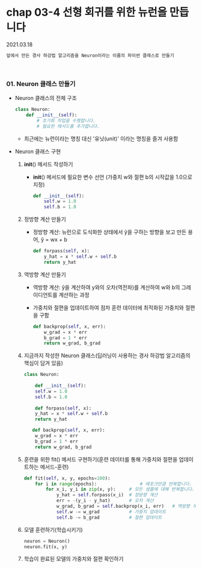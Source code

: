 # chap 03-4 선형 회귀를 위한 뉴런을 만듭니다

2021.03.18

```python
앞에서 만든 경사 하강법 알고리즘을 Neuron이라는 이름의 파이썬 클래스로 만들기
```

<br>

### 01. Neuron 클래스 만들기

* Neuron 클래스의 전체 구조

  ```python
  class Neuron:
      def __init__(self):
          # 초기화 작업을 수행합니다.
          # 필요한 메서드를 추가합니다.
  ```

  * 최근에는 뉴런이라는 명칭 대신 '유닛(unit)' 이라는 명칭을 즐겨 사용함

* Neuron 클래스 구현
  1. __init__() 메서드 작성하기
  
     * __init__() 메서드에 필요한 변수 선언 (가중치 w와 절편 b의 시작값을 1.0으로 지정)
  
       ```python
       def __init__(self):
           self.w = 1.0
           self.b = 1.0
       ```
  
  2. 정방향 계산 만들기
  
     * 정방향 계산: 뉴런으로 도식화한 상태에서 ŷ을 구하는 방향을 보고 만든 용어, ŷ = wx + b
  
       ```python
       def forpass(self, x):
           y_hat = x * self.w + self.b
           return y_hat
       ```
  
  3. 역방향 계산 만들기
  
     * 역방향 계산: ŷ을 계산하여 y와의 오차(역전파)를 계산하여 w와 b의 그레이디언트를 계산하는 과정
  
     * 가중치와 절편을 업데이트하여 점차 훈련 데이터에 최적화된 가중치와 절편을 구함
  
       ```python
       def backprop(self, x, err):
           w_grad = x * err
           b_grad = 1 * err
           return w_grad, b_grad
       ```
  
  4. 지금까지 작성한 Neuron 클래스(딥러닝이 사용하는 경사 하강법 알고리즘의 핵심이 담겨 있음)
  
     ```python
     class Neuron:
         
         def __init__(self):
         self.w = 1.0
         self.b = 1.0
         
         def forpass(self, x):
         y_hat = x * self.w + self.b
         return y_hat
     
     	def backprop(self, x, err):
         w_grad = x * err
         b_grad = 1 * err
         return w_grad, b_grad
     ```
  
     
  
  5. 훈련을 위한 fit() 메서드 구현하기(훈련 데이터를 통해 가중치와 절편을 업데이트하는 메서드-훈련)
  
     ```python
     def fit(self, x, y, epochs=100):
         for i in range(epochs):				# 에포크만큼 반복합니다.
             for x_i, y_i in zip(x, y):		# 모든 샘플에 대해 반복합니다.
                 y_hat = self.forpass(x_i)	# 정방향 계산
                 err = -(y_i - y_hat)		# 오차 계산
                 w_grad, b_grad = self.backprop(x_i, err)	# 역방향 계산
                 self.w -= w_grad			# 가중치 업데이트
                 self.b -= b_grad			# 절편 업데이트
     ```
  
  6. 모델 훈련하기(학습시키기)
  
     ```python
     neuron = Neuron()
     neuron.fit(x, y)
     ```
  
     
  
  7. 학습이 완료된 모델의 가중치와 절편 확인하기